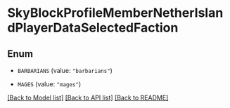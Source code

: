 # SkyBlockProfileMemberNetherIslandPlayerDataSelectedFaction

## Enum


* `BARBARIANS` (value: `"barbarians"`)

* `MAGES` (value: `"mages"`)


[[Back to Model list]](../README.md#documentation-for-models) [[Back to API list]](../README.md#documentation-for-api-endpoints) [[Back to README]](../README.md)


